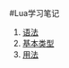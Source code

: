 #Lua学习笔记

1. [语法](https://github.com/KirinHuang/lua/tree/master/doc/syntax.md)
2. [基本类型](https://github.com/KirinHuang/lua/tree/master/doc/base_type.md)
3. [用法](https://github.com/KirinHuang/lua/tree/master/doc/usage.md)
